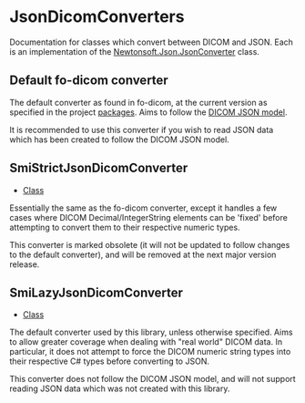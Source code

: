 
# JsonDicomConverters

Documentation for classes which convert between DICOM and JSON. Each is an implementation of the [Newtonsoft.Json.JsonConverter](https://www.newtonsoft.com/json/help/html/T_Newtonsoft_Json_JsonConverter.htm) class.


## Default fo-dicom converter

The default converter as found in fo-dicom, at the current version as specified in the project [packages](../Packages.md). Aims to follow the [DICOM JSON model](http://dicom.nema.org/medical/dicom/current/output/chtml/part18/sect_F.2.2.html).

It is recommended to use this converter if you wish to read JSON data which has been created to follow the DICOM JSON model.

## SmiStrictJsonDicomConverter

- [Class](../DicomTypeTranslation/Converters/SmiStrictJsonDicomConverter.cs)

Essentially the same as the fo-dicom converter, except it handles a few cases where DICOM Decimal/IntegerString elements can be 'fixed' before attempting to convert them to their respective numeric types.

This converter is marked obsolete (it will not be updated to follow changes to the default converter), and will be removed at the next major version release.

## SmiLazyJsonDicomConverter

- [Class](../DicomTypeTranslation/Converters/SmiLazyJsonDicomConverter.cs)

The default converter used by this library, unless otherwise specified. Aims to allow greater coverage when dealing with "real world" DICOM data. In particular, it does not attempt to force the DICOM numeric string types into their respective C# types before converting to JSON.

This converter does not follow the DICOM JSON model, and will not support reading JSON data which was not created with this library.